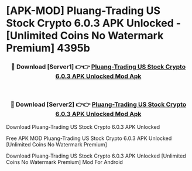 # [APK-MOD] Pluang-Trading US Stock Crypto 6.0.3 APK Unlocked - [Unlimited Coins No Watermark Premium] 4395b



<div align="center">
<h3>🔴 Download [Server1] 👉👉 <a href="https://momento.my/?title=Pluang-Trading_US_Stock_Crypto_6.0.3_APK_Unlocked">Pluang-Trading US Stock Crypto 6.0.3 APK Unlocked Mod Apk</a></h3><br>

<h3>🔴 Download [Server2] 👉👉 <a href="https://momento.my/?title=Pluang-Trading_US_Stock_Crypto_6.0.3_APK_Unlocked">Pluang-Trading US Stock Crypto 6.0.3 APK Unlocked Mod Apk</a></h3>
</div>



Download Pluang-Trading US Stock Crypto 6.0.3 APK Unlocked 

Free APK MOD Pluang-Trading US Stock Crypto 6.0.3 APK Unlocked [Unlimited Coins No Watermark Premium]

Download Pluang-Trading US Stock Crypto 6.0.3 APK Unlocked [Unlimited Coins No Watermark Premium] Mod For Android
